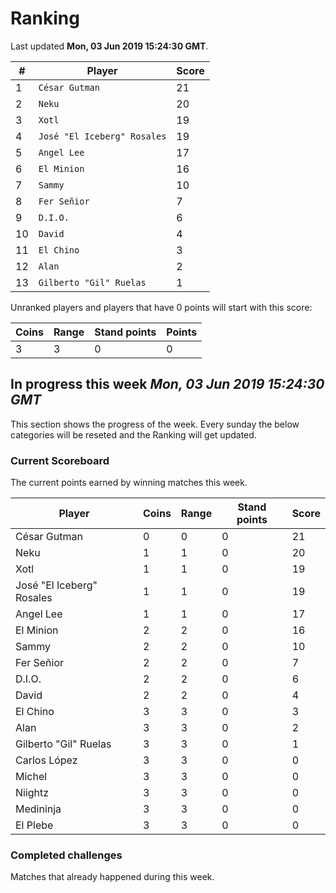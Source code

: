 # Ranking

Last updated **Mon, 03 Jun 2019 15:24:30 GMT**.

|#|Player|Score|
|-|------|-----|
|1|`César Gutman`|21|
|2|`Neku`|20|
|3|`Xotl`|19|
|4|`José "El Iceberg" Rosales`|19|
|5|`Angel Lee`|17|
|6|`El Minion`|16|
|7|`Sammy`|10|
|8|`Fer Señior`|7|
|9|`D.I.O.`|6|
|10|`David`|4|
|11|`El Chino`|3|
|12|`Alan`|2|
|13|`Gilberto "Gil" Ruelas`|1|

Unranked players and players that have 0 points will start with this score:

|Coins|Range|Stand points|Points|
|-----|-----|------------|------|
|3|3|0|0|

## In progress this week *Mon, 03 Jun 2019 15:24:30 GMT*
This section shows the progress of the week. Every sunday the below categories will be reseted and the Ranking will get updated.

### Current Scoreboard
The current points earned by winning matches this week.

|Player|Coins|Range|Stand points|Score|
|------|-----|-----|------------|-----|
|César Gutman|0|0|0|21|
|Neku|1|1|0|20|
|Xotl|1|1|0|19|
|José "El Iceberg" Rosales|1|1|0|19|
|Angel Lee|1|1|0|17|
|El Minion|2|2|0|16|
|Sammy|2|2|0|10|
|Fer Señior|2|2|0|7|
|D.I.O.|2|2|0|6|
|David|2|2|0|4|
|El Chino|3|3|0|3|
|Alan|3|3|0|2|
|Gilberto "Gil" Ruelas|3|3|0|1|
|Carlos López|3|3|0|0|
|Michel|3|3|0|0|
|Niightz|3|3|0|0|
|Medininja|3|3|0|0|
|El Plebe|3|3|0|0|

### Completed challenges
Matches that already happened during this week.


